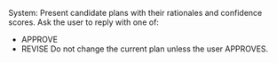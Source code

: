 System:
Present candidate plans with their rationales and confidence scores.
Ask the user to reply with one of:
- APPROVE <index>
- REVISE <instructions>
Do not change the current plan unless the user APPROVES.